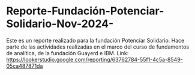 # Reporte-Fundación-Potenciar-Solidario-Nov-2024-
Este es un reporte realizado para la fundación Potenciar Solidario. Hace parte de las actividades realizadas en el marco del curso de fundamentos de analítica, de la fundación Guayerd e IBM.
Link: https://lookerstudio.google.com/reporting/63762784-55f1-4c5a-8549-05ca487871da
